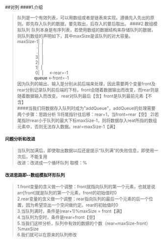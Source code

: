 ##对列
####1.介绍
>队列是一个有效列表，可以用数组或者是链表来实现。遵循先入先出的原则。即先存入队列的数据，要先取出，后存入的要后取出。
####2.数组模拟队列
>队列本身是有序列表，若使用数组的数据结构来存储队列的数据，则队列数组的声明如下，其中maxSize是该队列的对大容量。  
>maxSize-1|&nbsp;&nbsp;|  
>&nbsp;&nbsp;&nbsp;&nbsp;&nbsp;&nbsp;&nbsp;&nbsp;&nbsp;&nbsp;&nbsp;&nbsp;&nbsp;&nbsp;&nbsp;&nbsp;.|&nbsp;&nbsp;|  
>&nbsp;&nbsp;&nbsp;&nbsp;&nbsp;&nbsp;&nbsp;&nbsp;&nbsp;&nbsp;&nbsp;&nbsp;&nbsp;&nbsp;&nbsp;&nbsp;.|&nbsp;&nbsp;|  
>&nbsp;&nbsp;&nbsp;&nbsp;&nbsp;&nbsp;&nbsp;&nbsp;&nbsp;&nbsp;&nbsp;&nbsp;&nbsp;&nbsp;&nbsp;3|&nbsp;&nbsp;|  
>&nbsp;&nbsp;&nbsp;&nbsp;&nbsp;&nbsp;&nbsp;&nbsp;&nbsp;&nbsp;&nbsp;&nbsp;&nbsp;&nbsp;&nbsp;2|&nbsp;&nbsp;|  
>&nbsp;&nbsp;&nbsp;&nbsp;&nbsp;&nbsp;&nbsp;&nbsp;&nbsp;&nbsp;&nbsp;&nbsp;&nbsp;&nbsp;&nbsp;1|&nbsp;&nbsp;|  
>&nbsp;&nbsp;&nbsp;&nbsp;&nbsp;&nbsp;&nbsp;&nbsp;&nbsp;&nbsp;&nbsp;&nbsp;&nbsp;&nbsp;&nbsp;0|&nbsp;&nbsp;|&nbsp;&nbsp;&nbsp;&nbsp; <-rear=-1  
>&nbsp;&nbsp;&nbsp;&nbsp;&nbsp;&nbsp;&nbsp;&nbsp;&nbsp;&nbsp;&nbsp;&nbsp;&nbsp;&nbsp;**queue**&nbsp;<-front=-1    
>因为队列的输出、输入是分别从前后端来处理，因此需要两个变量front及rear分别记录队列前后端的下标，front会随着数据输出而改变，而rear则是随着数据输入而改变。
>rear对队列最后【含】front是队列最前元素【不含】  
####当我们将数据存入队列时成为"addQueue"，addQueue的处理需要两个步骤：思路分析
>1)将尾指针往后移：rear+1，当front=rear【空】
>2)若尾指针rear小于队列的最大下标maxSize-1，则将数据存入reat所指的数组元素中，否则无法存入数据。rear=maxSize-1【满】
#### 问题分析和改进
>当队列加满后，即使取出数据以后还是提示“队列满”的失败信息，即使用一次后，不能复用  
>改进：改进成一个循环队列 取模：%
#### 改进思路即--数组模拟环形队列
>1.front变量的含义做一个调整：front就指向队列的第一个元素，也就是说arr[front]就是队列的第一个元素，front的初始值时0  
>2.rear变量的含义做一个调整：rear指向队列的最后一个元素的后一个位置，因为希望空出一个空间做约定。rear的初始值时0  
>3.当队列满时，条件是(rear+1)%maxSize = front【满】  
>4.当队列为空时，条件是rear=front【空】  
>5.当我们这样分析，队列中有效的数据的个数（rear+maxSize-front）%maxSize  
>6.我们就可以在原来的队列修改